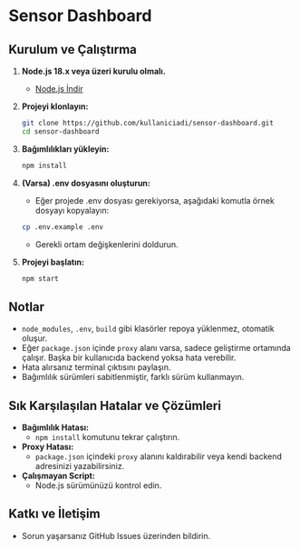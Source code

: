 # Sensor Dashboard

## Kurulum ve Çalıştırma

1. **Node.js 18.x veya üzeri kurulu olmalı.**
   - [Node.js İndir](https://nodejs.org/)

2. **Projeyi klonlayın:**
   ```bash
   git clone https://github.com/kullaniciadi/sensor-dashboard.git
   cd sensor-dashboard
   ```

3. **Bağımlılıkları yükleyin:**
   ```bash
   npm install
   ```

4. **(Varsa) .env dosyasını oluşturun:**
   - Eğer projede .env dosyası gerekiyorsa, aşağıdaki komutla örnek dosyayı kopyalayın:
   ```bash
   cp .env.example .env
   ```
   - Gerekli ortam değişkenlerini doldurun.

5. **Projeyi başlatın:**
   ```bash
   npm start
   ```

## Notlar
- `node_modules`, `.env`, `build` gibi klasörler repoya yüklenmez, otomatik oluşur.
- Eğer `package.json` içinde `proxy` alanı varsa, sadece geliştirme ortamında çalışır. Başka bir kullanıcıda backend yoksa hata verebilir.
- Hata alırsanız terminal çıktısını paylaşın.
- Bağımlılık sürümleri sabitlenmiştir, farklı sürüm kullanmayın.

## Sık Karşılaşılan Hatalar ve Çözümleri
- **Bağımlılık Hatası:**
  - `npm install` komutunu tekrar çalıştırın.
- **Proxy Hatası:**
  - `package.json` içindeki `proxy` alanını kaldırabilir veya kendi backend adresinizi yazabilirsiniz.
- **Çalışmayan Script:**
  - Node.js sürümünüzü kontrol edin.

## Katkı ve İletişim
- Sorun yaşarsanız GitHub Issues üzerinden bildirin.
